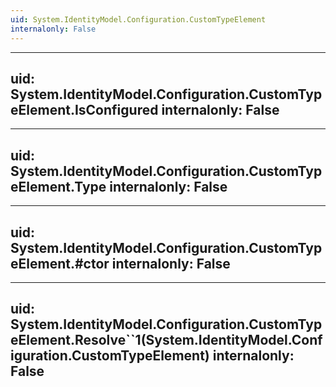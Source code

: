 ```yaml
---
uid: System.IdentityModel.Configuration.CustomTypeElement
internalonly: False
---
```


---
uid: System.IdentityModel.Configuration.CustomTypeElement.IsConfigured
internalonly: False
---

---
uid: System.IdentityModel.Configuration.CustomTypeElement.Type
internalonly: False
---

---
uid: System.IdentityModel.Configuration.CustomTypeElement.#ctor
internalonly: False
---

---
uid: System.IdentityModel.Configuration.CustomTypeElement.Resolve``1(System.IdentityModel.Configuration.CustomTypeElement)
internalonly: False
---
